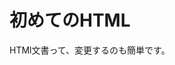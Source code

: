 <HTML>
<HEAD>
<TITLE>練習その1</TITLE>
</HEAD>
<body>
<h1>初めてのHTML</h3>
HTMl文書って、変更するのも簡単です。
</body>
</HTML>
